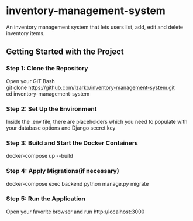 # inventory-management-system
An inventory management system that lets users list, add, edit and delete inventory items.

## Getting Started with the Project

### Step 1: Clone the Repository

Open your GIT Bash <br/> git clone https://github.com/lzarko/inventory-management-system.git <br/> cd inventory-management-system



### Step 2: Set Up the Environment

Inside the .env file, there are placeholders which you need to populate with your database options and Django secret key



### Step 3: Build and Start the Docker Containers

docker-compose up --build



### Step 4: Apply Migrations(if necessary)

docker-compose exec backend python manage.py migrate



### Step 5: Run the Application

Open your favorite browser and run http://localhost:3000
